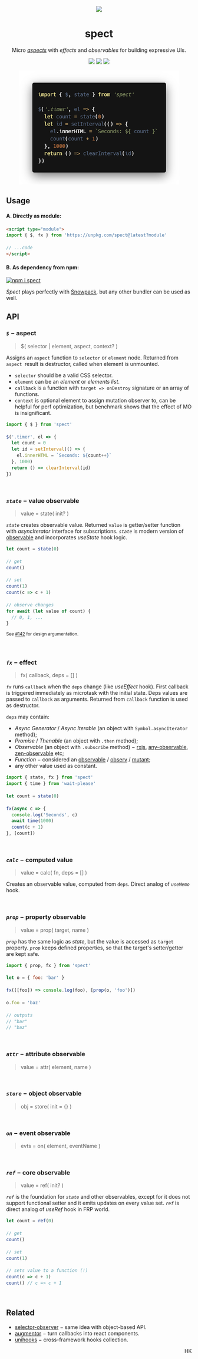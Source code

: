 <div align="center"><img src="https://avatars3.githubusercontent.com/u/53097200?s=200&v=4" width=108 /></div>
<p align="center"><h1 align="center">spect</h1></p>
<p align="center">
  Micro <a href="https://en.wikipedia.org/wiki/Aspect-oriented_programming"><em>aspects</em></a> with <em>effects</em> and <em>observables</em> for building expressive UIs.<br/>
  <!-- Build reactive UIs with rules, similar to CSS.<br/> -->
  <!-- Each rule specifies an <em>aspect</em> function, carrying a piece of logic.<br/> -->
</p>
<p align="center">
  <img src="https://img.shields.io/badge/stability-experimental-yellow"/>
  <a href="https://travis-ci.org/spectjs/spect"><img src="https://travis-ci.org/spectjs/spect.svg?branch=master"/></a>
  <img src="https://img.shields.io/badge/size-%E2%89%A4%E2%80%892.1kb-brightgreen"/>
</p>

<p align="center"><img src="/timer.png" width="435"/></p>

## Usage

#### A. Directly as module:

```html
<script type="module">
import { $, fx } from 'https://unpkg.com/spect@latest?module'

// ...code
</script>
```

#### B. As dependency from npm:

[![npm i spect](https://nodei.co/npm/spect.png?mini=true)](https://npmjs.org/package/spect/)

_Spect_ plays perfectly with [Snowpack](https://www.snowpack.dev/), but any other bundler can be used as well.

<!--
## Usage

_Spect_ makes no guess at store provider, actions, renderer or tooling setup, that by can be used with different flavors, from vanilla to sugared frameworks.

#### Vanilla

```js
import { $ } from 'spect'

$('.timer', el => {
  let count = 0
  let id = setInterval(() => {
    el.innerHTML = `Seconds: ${count++}`
  }, 1000)
  return () => clearInterval(id)
})
```

<p><a href="https://codesandbox.io/s/a-stateful-aspect-9pbji">Open in sandbox</a></p>
-->

<!--

#### React-less hooks

```js
import $ from 'spect'
import * as augmentor from 'augmentor'
import hooked from 'enhook'
import setHooks, { useState, useEffect } from 'unihooks'

// init hooks
enhook.use(augmentor)
setHooks(augmentor)

$('#timer', hooked(el => {
  let [count, setCount] = useState(0)
  useEffect(() => {
    let interval = setInterval(() => setCount(count => count + 1), 1000)
    return () => clearInterval(interval)
  }, [])
  el.textContent = `Seconds: ${count}`
}))
```

#### Microfrontends

Pending...

#### Aspect-Oriented DOM

Pending...

-->

## API

### _`$`_ − aspect

> $( selector | element, aspect, context? )

Assigns an `aspect` function to `selector` or `element` node. Returned from `aspect `result is destructor, called when element is unmounted.

* `selector` should be a valid CSS selector.
* `element` can be an _element_ or _elements list_.
* `callback` is a function with `target => onDestroy` signature or an array of functions.
* `context` is optional element to assign mutation observer to, can be helpful for perf optimization, but benchmark shows that the effect of MO is insignificant.

```js
import { $ } from 'spect'

$('.timer', el => {
  let count = 0
  let id = setInterval(() => {
    el.innerHTML = `Seconds: ${count++}`
  }, 1000)
  return () => clearInterval(id)
})
```

<br/>

### _`state`_ − value observable

> value = state( init? )

_`state`_ creates observable value. Returned `value` is getter/setter function with _asyncIterator_ interface for subscriptions.
_`state`_ is modern version of [observable](https://ghub.io/observable) and incorporates _useState_ hook logic.

```js
let count = state(0)

// get
count()

// set
count(1)
count(c => c + 1)

// observe changes
for await (let value of count) {
  // 0, 1, ...
}
```

<sup>See <a href="https://github.com/spectjs/spect/issues/142">#142</a> for design argumentation.</sup>

<br/>

### _`fx`_ − effect

> fx( callback, deps = [] )

_`fx`_ runs `callback` when the `deps` change (like _useEffect_ hook).
First callback is triggered immediately as microtask with the initial state.
Deps values are passed to `callback` as arguments. Returned from `callback` function is used as destructor.

`deps` may contain:

* _Async Generator_ / _Async Iterable_ (an object with `Symbol.asyncIterator` method);
* _Promise_ / _Thenable_ (an object with `.then` method);
* _Observable_ (an object with `.subscribe` method) − [rxjs](https://ghub.io/rxjs), [any-observable](https://ghub.io/any-observable), [zen-observable](https://ghub.io/zen-observable) etc;
* _Function_ − considered an [observable](https://ghub.io) / [observ](https://ghub.io) / [mutant](https://ghub.io/mutant);
* any other value used as constant.


```js
import { state, fx } from 'spect'
import { time } from 'wait-please'

let count = state(0)

fx(async c => {
  console.log('Seconds', c)
  await time(1000)
  count(c + 1)
}, [count])
```

<br/>


### _`calc`_ − computed value

> value = calc( fn, deps = [] )

Creates an observable value, computed from `deps`. Direct analog of _`useMemo`_ hook.

<br/>

### _`prop`_ − property observable

> value = prop( target, name )

_`prop`_ has the same logic as _state_, but the value is accessed as `target` property. _`prop`_ keeps defined properties, so that the target's setter/getter are kept safe.

```js
import { prop, fx } from 'spect'

let o = { foo: 'bar' }

fx(([foo]) => console.log(foo), [prop(o, 'foo')])

o.foo = 'baz'

// outputs
// "bar"
// "baz"
```

<br/>

### _`attr`_ − attribute observable

> value = attr( element, name )

<br/>

### _`store`_ − object observable

> obj = store( init = {} )

<br/>

### _`on`_ − event observable

> evts = on( element, eventName )

<br/>

### _`ref`_ − core observable

> value = ref( init? )

_`ref`_ is the foundation for _`state`_ and other observables, except for it does not support functional setter and it emits updates on every value set.  _`ref`_ is direct analog of _useRef_ hook in FRP world.

```js
let count = ref(0)

// get
count()

// set
count(1)

// sets value to a function (!)
count(c => c + 1)
count() // c => c + 1
```

<br/>


<!-- Best of React, jQuery and RxJS worlds in tiny tool. -->

## Related

* [selector-observer](https://ghub.io/selector-observer) − same idea with object-based API.
* [augmentor](https://ghub.io/augmentor) − turn callbacks into react components.
* [unihooks](https://ghub.io/unihooks) − cross-framework hooks collection.

<p align="right">HK</p>

